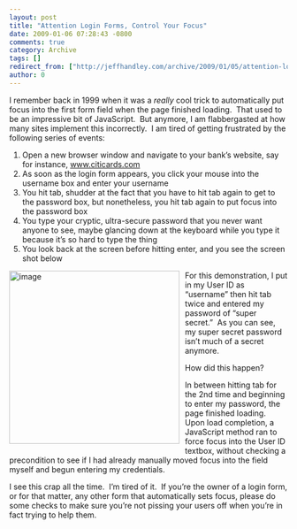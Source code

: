 ```yaml
---
layout: post
title: "Attention Login Forms, Control Your Focus"
date: 2009-01-06 07:28:43 -0800
comments: true
category: Archive
tags: []
redirect_from: ["http://jeffhandley.com/archive/2009/01/05/attention-login-forms-control-your-focus.aspx"].aspx
author: 0
---
```

<!-- more -->
<p>I remember back in 1999 when it was a <em>really</em> cool trick to automatically put focus into the first form field when the page finished loading.  That used to be an impressive bit of JavaScript.  But anymore, I am flabbergasted at how many sites implement this incorrectly.  I am tired of getting frustrated by the following series of events:</p>  <ol>   <li>Open a new browser window and navigate to your bank’s website, say for instance, <a href="http://www.citicards.com">www.citicards.com</a></li>    <li>As soon as the login form appears, you click your mouse into the username box and enter your username</li>    <li>You hit tab, shudder at the fact that you have to hit tab again to get to the password box, but nonetheless, you hit tab again to put focus into the password box</li>    <li>You type your cryptic, ultra-secure password that you never want anyone to see, maybe glancing down at the keyboard while you type it because it’s so hard to type the thing</li>    <li>You look back at the screen before hitting enter, and you see the screen shot below</li> </ol>  <p><img title="image" style="display: inline; margin: 0px 10px 10px 0px" height="313" alt="image" src="http://blog.jeffhandley.com/Images/PostImages/AttentionLoginFormsControlYourFocus_14A11/image.png" width="308" align="left" /> </p>  <p>For this demonstration, I put in my User ID as “username” then hit tab twice and entered my password of “super secret.”  As you can see, my super secret password isn’t much of a secret anymore.</p>  <p>How did this happen?</p>  <p>In between hitting tab for the 2nd time and beginning to enter my password, the page finished loading.  Upon load completion, a JavaScript method ran to force focus into the User ID textbox, without checking a precondition to see if I had already manually moved focus into the field myself and begun entering my credentials.</p>  <p>I see this crap all the time.  I’m tired of it.  If you’re the owner of a login form, or for that matter, any other form that automatically sets focus, please do some checks to make sure you’re not pissing your users off when you’re in fact trying to help them.</p>

